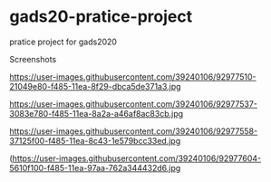 # gads20-pratice-project
 pratice project for  gads2020

Screenshots

https://user-images.githubusercontent.com/39240106/92977510-21049e80-f485-11ea-8f29-dbca5de371a3.jpg

https://user-images.githubusercontent.com/39240106/92977537-3083e780-f485-11ea-8a2a-a46af8ac83cb.jpg

https://user-images.githubusercontent.com/39240106/92977558-37125f00-f485-11ea-8c43-1e579bcc33ed.jpg

(https://user-images.githubusercontent.com/39240106/92977604-5610f100-f485-11ea-97aa-762a344432d6.jpg
